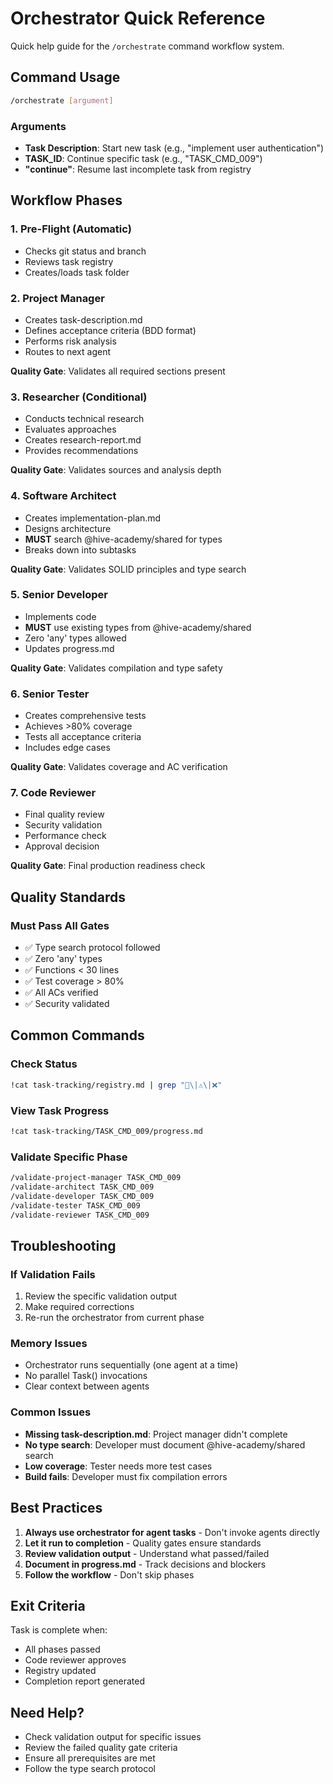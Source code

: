 # Orchestrator Quick Reference

Quick help guide for the `/orchestrate` command workflow system.

## Command Usage

```bash
/orchestrate [argument]
```

### Arguments

- **Task Description**: Start new task (e.g., "implement user authentication")
- **TASK_ID**: Continue specific task (e.g., "TASK_CMD_009")
- **"continue"**: Resume last incomplete task from registry

## Workflow Phases

### 1. Pre-Flight (Automatic)

- Checks git status and branch
- Reviews task registry
- Creates/loads task folder

### 2. Project Manager

- Creates task-description.md
- Defines acceptance criteria (BDD format)
- Performs risk analysis
- Routes to next agent

**Quality Gate**: Validates all required sections present

### 3. Researcher (Conditional)

- Conducts technical research
- Evaluates approaches
- Creates research-report.md
- Provides recommendations

**Quality Gate**: Validates sources and analysis depth

### 4. Software Architect

- Creates implementation-plan.md
- Designs architecture
- **MUST** search @hive-academy/shared for types
- Breaks down into subtasks

**Quality Gate**: Validates SOLID principles and type search

### 5. Senior Developer

- Implements code
- **MUST** use existing types from @hive-academy/shared
- Zero 'any' types allowed
- Updates progress.md

**Quality Gate**: Validates compilation and type safety

### 6. Senior Tester

- Creates comprehensive tests
- Achieves >80% coverage
- Tests all acceptance criteria
- Includes edge cases

**Quality Gate**: Validates coverage and AC verification

### 7. Code Reviewer

- Final quality review
- Security validation
- Performance check
- Approval decision

**Quality Gate**: Final production readiness check

## Quality Standards

### Must Pass All Gates

- ✅ Type search protocol followed
- ✅ Zero 'any' types
- ✅ Functions < 30 lines
- ✅ Test coverage > 80%
- ✅ All ACs verified
- ✅ Security validated

## Common Commands

### Check Status

```bash
!cat task-tracking/registry.md | grep "🔄\|⚠️\|❌"
```

### View Task Progress

```bash
!cat task-tracking/TASK_CMD_009/progress.md
```

### Validate Specific Phase

```bash
/validate-project-manager TASK_CMD_009
/validate-architect TASK_CMD_009
/validate-developer TASK_CMD_009
/validate-tester TASK_CMD_009
/validate-reviewer TASK_CMD_009
```

## Troubleshooting

### If Validation Fails

1. Review the specific validation output
2. Make required corrections
3. Re-run the orchestrator from current phase

### Memory Issues

- Orchestrator runs sequentially (one agent at a time)
- No parallel Task() invocations
- Clear context between agents

### Common Issues

- **Missing task-description.md**: Project manager didn't complete
- **No type search**: Developer must document @hive-academy/shared search
- **Low coverage**: Tester needs more test cases
- **Build fails**: Developer must fix compilation errors

## Best Practices

1. **Always use orchestrator for agent tasks** - Don't invoke agents directly
2. **Let it run to completion** - Quality gates ensure standards
3. **Review validation output** - Understand what passed/failed
4. **Document in progress.md** - Track decisions and blockers
5. **Follow the workflow** - Don't skip phases

## Exit Criteria

Task is complete when:

- All phases passed
- Code reviewer approves
- Registry updated
- Completion report generated

## Need Help?

- Check validation output for specific issues
- Review the failed quality gate criteria
- Ensure all prerequisites are met
- Follow the type search protocol

